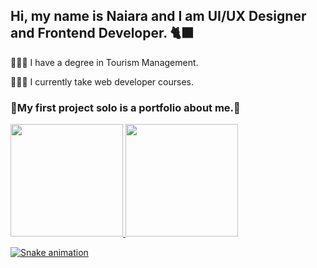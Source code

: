 ## Hi, my name is Naiara and I am UI/UX Designer and Frontend Developer. 🐈‍⬛

<p>👩🏻‍🎓 I have a degree in Tourism Management.</p>
<p>👩🏼‍💻 I currently take web developer courses.</p>
<h3>🔹My first project solo is a portfolio about me.🔹</h3>

<div>
  <a href="https://beacons.ai/SraReaper">
    <img height="180em" src="https://github-readme-stats.vercel.app/api?username=SraReaper&show_icons=true&theme=dracula&include_all_commits=true&count_private=true"/>
         <img height="180em" src="https://github-readme-stats.vercel.app/api/top-langs/?username=SraReaper&layout=compact&langs_count=16&theme=dracula"/>
</div>
  
![Snake animation](https://github.com/SraReaper/SraReaper/blob/output/github-contribuition-grid-snake.svg)
